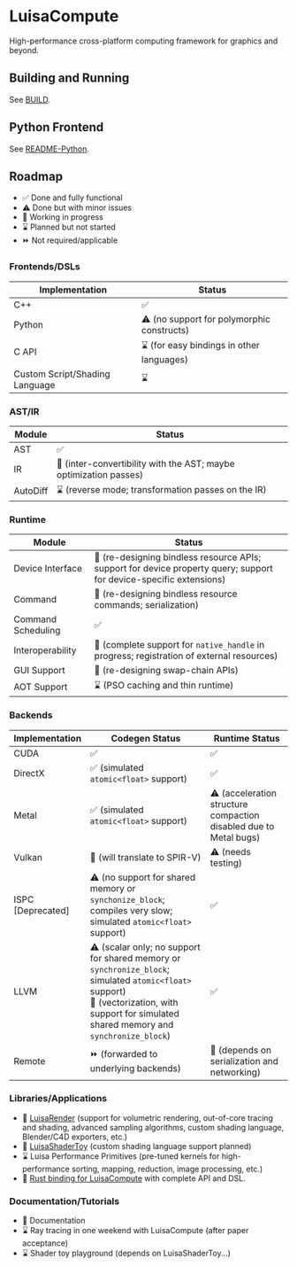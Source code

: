 # LuisaCompute

High-performance cross-platform computing framework for graphics and beyond.

## Building and Running

See [BUILD](BUILD.md).

## Python Frontend

See [README-Python](README_Python.md).

## Roadmap

- ✅ Done and fully functional
- ⚠️ Done but with minor issues
- 🚧 Working in progress
- ⌛ Planned but not started
- ⏩ Not required/applicable

### Frontends/DSLs

| Implementation                 | Status                                     |
|--------------------------------|--------------------------------------------|
| C++                            | ✅                                          |
| Python                         | ⚠️ (no support for polymorphic constructs) |
| C API                          | ⌛ (for easy bindings in other languages)   |
| Custom Script/Shading Language | ⌛                                          |

### AST/IR

| Module   | Status                                                            |
|----------|-------------------------------------------------------------------|
| AST      | ✅                                                                 |
| IR       | 🚧 (inter-convertibility with the AST; maybe optimization passes) |
| AutoDiff | ⌛ (reverse mode; transformation passes on the IR)                 |

### Runtime

| Module             | Status                                                                                                              |
|--------------------|---------------------------------------------------------------------------------------------------------------------|
| Device Interface   | 🚧 (re-designing bindless resource APIs; support for device property query; support for device-specific extensions) |
| Command            | 🚧 (re-designing bindless resource commands; serialization)                                                         |
| Command Scheduling | ✅                                                                                                                   |
| Interoperability   | 🚧 (complete support for `native_handle` in progress; registration of external resources)                           |
| GUI Support        | 🚧 (re-designing swap-chain APIs)                                                                                   |
| AOT Support        | ⌛ (PSO caching and thin runtime)                                                                                    |

### Backends

| Implementation         | Codegen Status                                                                                                                                                                                     | Runtime Status                                                    |
|------------------------|----------------------------------------------------------------------------------------------------------------------------------------------------------------------------------------------------|-------------------------------------------------------------------|
| CUDA                   | ✅                                                                                                                                                                                                  | ✅                                                                 |
| DirectX                | ✅ (simulated `atomic<float>` support)                                                                                                                                                              | ✅                                                                 |
| Metal                  | ✅ (simulated `atomic<float>` support)                                                                                                                                                              | ⚠️ (acceleration structure compaction disabled due to Metal bugs) |
| Vulkan                 | 🚧 (will translate to SPIR-V)                                                                                                                                                                      | ⚠️ (needs testing)                                                |
| ISPC<br />[Deprecated] | ⚠️ (no support for shared memory or `synchonize_block`; compiles very slow; simulated `atomic<float>` support)                                                                                     | ✅                                                                 |
| LLVM                   | ⚠️ (scalar only; no support for shared memory or `synchronize_block`; simulated `atomic<float>` support)<br />🚧 (vectorization, with support for simulated shared memory and `synchronize_block`) | ✅                                                                 |
| Remote                 | ⏩ (forwarded to underlying backends)                                                                                                                                                               | 🚧 (depends on serialization and networking)                      |

### Libraries/Applications

- 🚧 [LuisaRender](https://github.com/LuisaGroup/LuisaRender.git) (support for volumetric rendering, out-of-core tracing
  and shading, advanced sampling algorithms, custom shading language, Blender/C4D exporters, etc.)
- 🚧 [LuisaShaderToy](https://github.com/LuisaGroup/LuisaShaderToy.git) (custom shading language support planned)
- ⌛ Luisa Performance Primitives (pre-tuned kernels for high-performance sorting, mapping, reduction, image processing,
  etc.)
- 🚧 [Rust binding for LuisaCompute](https://github.com/LuisaGroup/luisa-compute-rs.git) with complete API and DSL. 

### Documentation/Tutorials

- 🚧 Documentation
- ⌛ Ray tracing in one weekend with LuisaCompute (after paper acceptance)
- ⌛ Shader toy playground (depends on LuisaShaderToy...)

